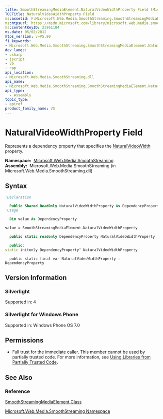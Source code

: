 ```yaml
---
title: SmoothStreamingMediaElement.NaturalVideoWidthProperty Field (Microsoft.Web.Media.SmoothStreaming)
TOCTitle: NaturalVideoWidthProperty Field
ms:assetid: F:Microsoft.Web.Media.SmoothStreaming.SmoothStreamingMediaElement.NaturalVideoWidthProperty
ms:mtpsurl: https://msdn.microsoft.com/library/microsoft.web.media.smoothstreaming.smoothstreamingmediaelement.naturalvideowidthproperty(v=VS.90)
ms:contentKeyID: 23961184
ms.date: 05/02/2012
mtps_version: v=VS.90
f1_keywords:
- Microsoft.Web.Media.SmoothStreaming.SmoothStreamingMediaElement.NaturalVideoWidthProperty
dev_langs:
- csharp
- jscript
- vb
- cpp
api_location:
- Microsoft.Web.Media.SmoothStreaming.dll
api_name:
- Microsoft.Web.Media.SmoothStreaming.SmoothStreamingMediaElement.NaturalVideoWidthProperty
api_type:
  - Assembly
topic_type:
- apiref
product_family_name: VS
---
```


# NaturalVideoWidthProperty Field

Represents a dependency property that specifies the [NaturalVideoWidth](smoothstreamingmediaelement-naturalvideowidth-property-microsoft-web-media-smoothstreaming_1.md) property.

**Namespace:**  [Microsoft.Web.Media.SmoothStreaming](microsoft-web-media-smoothstreaming-namespace_1.md)  
**Assembly:**  Microsoft.Web.Media.SmoothStreaming (in Microsoft.Web.Media.SmoothStreaming.dll)

## Syntax

```vb
'Declaration

  Public Shared ReadOnly NaturalVideoWidthProperty As DependencyProperty
'Usage

  Dim value As DependencyProperty

value = SmoothStreamingMediaElement.NaturalVideoWidthProperty
```

```csharp
  public static readonly DependencyProperty NaturalVideoWidthProperty
```

```cpp
  public:
static initonly DependencyProperty^ NaturalVideoWidthProperty
```

```jscript
  public static final var NaturalVideoWidthProperty : DependencyProperty
```

## Version Information

### Silverlight

Supported in: 4  

### Silverlight for Windows Phone

Supported in: Windows Phone OS 7.0  

## Permissions

  - Full trust for the immediate caller. This member cannot be used by partially trusted code. For more information, see [Using Libraries from Partially Trusted Code](https://msdn.microsoft.com/library/8skskf63).

## See Also

### Reference

[SmoothStreamingMediaElement Class](smoothstreamingmediaelement-class-microsoft-web-media-smoothstreaming_1.md)

[Microsoft.Web.Media.SmoothStreaming Namespace](microsoft-web-media-smoothstreaming-namespace_1.md)
